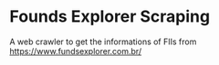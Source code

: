 # Founds Explorer Scraping
A web crawler to get the informations of FIIs from https://www.fundsexplorer.com.br/
